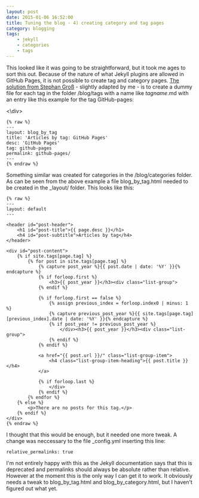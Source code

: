 ```yaml
---
layout: post
date: 2015-01-06 16:52:00
title: Tuning the blog - 4) creating category and tag pages
category: blogging
tags: 
    - jekyll
    - categories
    - tags
---
```

 
This looked like it was going to be straightforward, but it took me ages to sort this out.   Because of the nature of what Jekyll plugins are allowed in GitHub Pages, it is not possible to create tag and category pages.  [The solution from Stephan Groß](http://www.minddust.com/post/tags-and-categories-on-github-pages/) - slightly adapted by me - is to create a dummy file for each tag in the folder /blog/tags with a name like *tagname*.md with an entry like this example for the tag GitHub-pages:

<div><\div>  

    {% raw %}
    ---
    layout: blog_by_tag
    title: 'Articles by tag: GitHub Pages'
    desc: 'GitHub Pages'
    tag: github-pages
    permalink: github-pages/
    ---
    {% endraw %}


Something similar was created for categories in the /blog/categories folder.  As can be seen from the above example a file blog_by_tag.html needed to be created in the _layout/ folder.  This looks like this:

<div></div>

    {% raw %}
    ---
    layout: default
    ---
    
    <header id="post-header">
        <h1 id="post-title">{{ page.desc }}</h1>
        <h4 id="post-subtitle">Articles by tag</h4>
    </header>
    
    <div id="post-content">
        {% if site.tags[page.tag] %}
            {% for post in site.tags[page.tag] %}
                {% capture post_year %}{{ post.date | date: '%Y' }}{% endcapture %}
                {% if forloop.first %}
                    <h3>{{ post_year }}</h3><div class="list-group">
                {% endif %}
			    
                {% if forloop.first == false %}
                    {% assign previous_index = forloop.index0 | minus: 1 %}
                    {% capture previous_post_year %}{{ site.tags[page.tag][previous_index].date | date: '%Y' }}{% endcapture %}
                    {% if post_year != previous_post_year %}
                        </div><h3>{{ post_year }}</h3><div class="list-group">
                    {% endif %}
                {% endif %}
			    
                <a href="{{ post.url }}/" class="list-group-item">
                    <h4 class="list-group-item-heading">{{ post.title }}</h4>
                </a>
    
                {% if forloop.last %}
                    </div>
                {% endif %}
            {% endfor %}
        {% else %}
            <p>There are no posts for this tag.</p>
        {% endif %}
    </div>
    {% endraw %}
    

I thought that this would be enough, but it needed one more tweak.  A change was neccessary to the file _config.yml inserting this line:

    relative_permalinks: true
    
I'm not entirely happy with this as the Jekyll documentation says that this is deprecated and permalinks should always be absolute rather than relative.  However at the moment this is the only way I can get it to work.  It obviously needs a tweak to blog_by_tag.html and blog_by_category.html, but I haven't figured out what yet.

